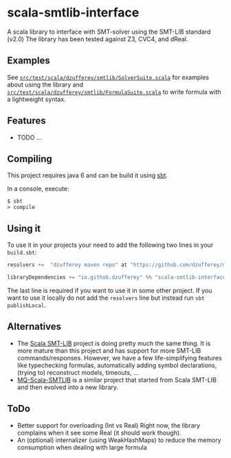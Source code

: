 # scala-smtlib-interface

A scala library to interface with SMT-solver using the SMT-LIB standard (v2.0)
The library has been tested against Z3, CVC4, and dReal.


## Examples

See [`src/test/scala/dzufferey/smtlib/SolverSuite.scala`](src/test/scala/dzufferey/smtlib/SolverSuite.scala) for examples about using the library
and [`src/test/scala/dzufferey/smtlib/FormulaSuite.scala`](src/test/scala/dzufferey/smtlib/FormulaSuite.scala) to write formula with a lightweight syntax.


## Features

* TODO ...


## Compiling

This project requires java 6 and can be build it using [sbt](http://www.scala-sbt.org/).

In a console, execute:
```
$ sbt
> compile
```

## Using it

To use it in your projects your need to add the following two lines in your `build.sbt`:
```scala
resolvers +=  "dzufferey maven repo" at "https://github.com/dzufferey/my_mvn_repo/raw/master/repository"

libraryDependencies += "io.github.dzufferey" %% "scala-smtlib-interface" % "0.1-SNAPSHOT"
```

The last line is required if you want to use it in some other project.
If you want to use it locally do not add the `resolvers` line but instead run `sbt publishLocal`.

## Alternatives

* The [Scala SMT-LIB](https://github.com/regb/scala-smtlib) project is doing pretty much the same thing.
  It is more mature than this project and has support for more SMT-LIB commands/responses.
  However, we have a few life-simplifying features like typechecking formulas, automatically adding symbol declarations, (trying to) reconstruct models, timeouts, ...
* [MQ-Scala-SMTLIB](https://bitbucket.org/franck44/mq-scala-smtlib) is a similar project that started from Scala SMT-LIB and then evolved into a new library.


## ToDo

* Better support for overloading (Int vs Real)
  Right now, the library complains when it see some Real (it should work though).
* An (optional) internalizer (using WeakHashMaps) to reduce the memory consumption when dealing with large formula


